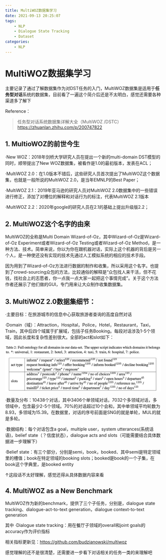 ```yaml
---
title: MultiWOZ数据集学习
date: 2021-09-13 20:25:07
tags:
    - NLP
    - Dialogue State Tracking
    - Dataset
categories:
	- NLP
---
```


# MultiWOZ数据集学习

主要记录了通过了解数据集作为对DST任务的入门，MultiWOZ数据集是适用于**任务型对话**系统的数据集，目前看了一遍这个简介后还是不太明白，感觉还需要各种渠道多了解下

Reference：
> 任务型对话系统数据集详解大全（MultiWOZ /DSTC） https://zhuanlan.zhihu.com/p/200747822 

<!--more-->

## 1. MultioWOZ的前世今生

·New WOZ：2018年剑桥大学研究人员在提出一个新的multi-domain DST模型的同时，顺带提出了New WOZ数据集，被看作是1.0的最初版本，发表在ACL；

·MultiWOZ 2.0：在1.0版本不错后，这些研究人员首次提出了MultiWOZ这个数据集，也就是一般所说的MultiWOZ 2.0，是当年EMNLP的Best Paper；

·MultiWOZ 2.1：2019年亚马逊的研究人员对MultiWOZ 2.0数据集中的一些错误进行修正，添加了对槽位的解释和对话行为的标注，代表MultiWOZ 2.1版本

·MultiWOZ 2.2：2020年google的研究人员在2.1的基础上提出升级版2.2；

## 2. MultiWOZ这个名字的由来

MultiWOZ的全称是Multi Domain Wizard-of-Oz，其中Wizard-of-Oz是Wizard-of-Oz Experiment或者Wizard-of-Oz Testing或者Wizard-of-Oz Method，是一种方法、技术。简单来说，你以为你在跟机器对话，实际上这个机器的背后是另一个人，是一种使还没有实现的技术先通过人工模拟系统的相应的技术手段。

因为用到了Wizard-of-Oz方法进行数据的制作和收集，所以采用这个名字。也提到了crowd-sourcing众包的方法，比较通俗的解释是“众包找人来干活，但不花钱，找社会上的志愿者，你一点我一点大家一起把这个事情完成”。关于这个方法作者还展示了他们做的GUI，专门用来让大众制作收集数据集。

## 3. MultiWOZ 2.0数据集细节：

·主要目标：在旅游城市的信息中心获取旅游者查询的高度自然对话

·Domain（域）：Attraction，Hospital，Police，Hotel，Restaurant，Taxi，Train，其中后四个域属于扩展域，包括子任务Booking。每段对话涉及1-5个领域，因此长度和复杂性差别很大。全部的act和slot如下：

![](/images/2021-09-13-20-49-44.png)

·数量及分布：10438个对话，其中3406个单领域对话，7032个多领域对话，多领域中，包含最少2-5个领域。70%的对话超过10个会和，其中单领域平均轮数为8.93，多领域为15.39。在数据里，对话的序号前面是SNG的就是单轮，MUL的就是多轮。

·数据结构：每个对话包含a goal，multiple user，system utterances(系统话语)，belief state（？信度状态），dialogue acts and slots（可能需要结合具体数据进一步理解下）

·Belief state：有三个部分，分别是semi，book，booked、其中semi是特定领域里的槽值；book在特定领域的booking slots；booked是book的一个子集，在book这个字典里，是booked entity

↑这段话不太好理解，感觉还得从具体数据内容来看

## 4. MultiWOZ as a New Benchmark

MultiWOZ作为新的benchmark，提供了三个子任务，分别是，dialogue state tracking、dialogue-act-to-text generation，dialogue context-to-text generation

其中
·Dialogue state tracking：用在餐厅子领域的overall和joint goals的accuracy作为评价指标


相关指标更新见：https://github.com/budzianowski/multiwoz

感觉理解的还不是很清楚，还需要进一步看下对话相关的任务一类的来理解吧